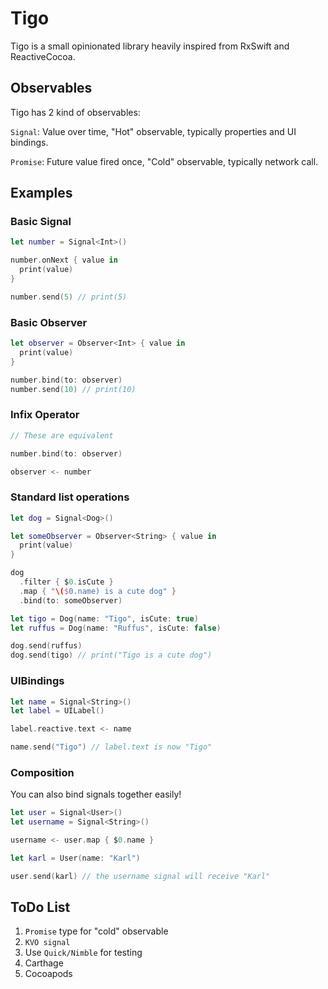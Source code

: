# Tigo
Tigo is a small opinionated library heavily inspired from RxSwift and ReactiveCocoa.

## Observables
Tigo has 2 kind of observables:

`Signal`: Value over time, "Hot" observable, typically properties and UI bindings.

`Promise`: Future value fired once, "Cold" observable, typically network call.

## Examples
### Basic Signal
```swift
let number = Signal<Int>()

number.onNext { value in
  print(value)
}

number.send(5) // print(5)
```
### Basic Observer
```swift
let observer = Observer<Int> { value in
  print(value)
}

number.bind(to: observer)
number.send(10) // print(10)
```
### Infix Operator
```swift
// These are equivalent

number.bind(to: observer)

observer <- number
```
### Standard list operations
```swift
let dog = Signal<Dog>()

let someObserver = Observer<String> { value in
  print(value)
}

dog
  .filter { $0.isCute }
  .map { "\($0.name) is a cute dog" }
  .bind(to: someObserver)

let tigo = Dog(name: "Tigo", isCute: true)
let ruffus = Dog(name: "Ruffus", isCute: false)

dog.send(ruffus)
dog.send(tigo) // print("Tigo is a cute dog")
```
### UIBindings
```swift
let name = Signal<String>()
let label = UILabel()

label.reactive.text <- name

name.send("Tigo") // label.text is now "Tigo"
```
### Composition
You can also bind signals together easily!
```swift
let user = Signal<User>()
let username = Signal<String>()

username <- user.map { $0.name }

let karl = User(name: "Karl")

user.send(karl) // the username signal will receive "Karl"
```

## ToDo List
1. `Promise` type for "cold" observable
2. `KVO signal`
3. Use `Quick/Nimble` for testing
4. Carthage
5. Cocoapods
